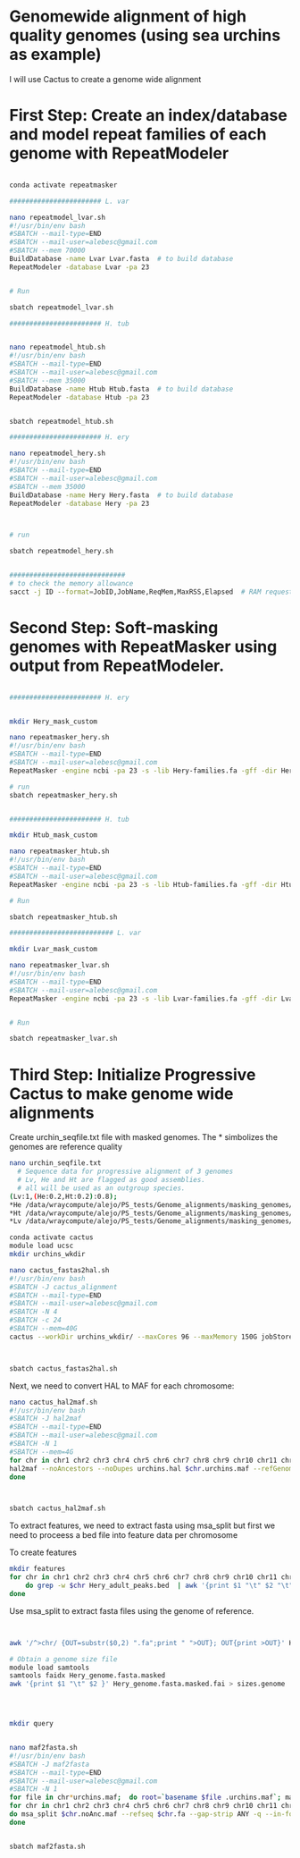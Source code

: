 # Genomewide alignment of high quality genomes (using sea urchins as example)
I will use Cactus to create a genome wide alignment


# First Step: Create an index/database and model repeat families of each genome with RepeatModeler


```bash

conda activate repeatmasker

####################### L. var

nano repeatmodel_lvar.sh
#!/usr/bin/env bash
#SBATCH --mail-type=END
#SBATCH --mail-user=alebesc@gmail.com
#SBATCH --mem 70000
BuildDatabase -name Lvar Lvar.fasta  # to build database
RepeatModeler -database Lvar -pa 23


# Run

sbatch repeatmodel_lvar.sh

####################### H. tub


nano repeatmodel_htub.sh
#!/usr/bin/env bash
#SBATCH --mail-type=END
#SBATCH --mail-user=alebesc@gmail.com
#SBATCH --mem 35000
BuildDatabase -name Htub Htub.fasta  # to build database
RepeatModeler -database Htub -pa 23


sbatch repeatmodel_htub.sh

####################### H. ery

nano repeatmodel_hery.sh 
#!/usr/bin/env bash
#SBATCH --mail-type=END
#SBATCH --mail-user=alebesc@gmail.com
#SBATCH --mem 35000
BuildDatabase -name Hery Hery.fasta  # to build database
RepeatModeler -database Hery -pa 23



# run

sbatch repeatmodel_hery.sh 


#############################
# to check the memory allowance 
sacct -j ID --format=JobID,JobName,ReqMem,MaxRSS,Elapsed  # RAM requested/used!!


```

# Second Step: Soft-masking genomes with RepeatMasker using output from RepeatModeler.

```bash

####################### H. ery


mkdir Hery_mask_custom

nano repeatmasker_hery.sh
#!/usr/bin/env bash
#SBATCH --mail-type=END
#SBATCH --mail-user=alebesc@gmail.com
RepeatMasker -engine ncbi -pa 23 -s -lib Hery-families.fa -gff -dir Hery_mask_custom -xsmall Hery.fasta

# run
sbatch repeatmasker_hery.sh


####################### H. tub

mkdir Htub_mask_custom

nano repeatmasker_htub.sh
#!/usr/bin/env bash
#SBATCH --mail-type=END
#SBATCH --mail-user=alebesc@gmail.com
RepeatMasker -engine ncbi -pa 23 -s -lib Htub-families.fa -gff -dir Htub_mask_custom -xsmall Htub.fasta

# Run

sbatch repeatmasker_htub.sh

########################## L. var

mkdir Lvar_mask_custom

nano repeatmasker_lvar.sh
#!/usr/bin/env bash
#SBATCH --mail-type=END
#SBATCH --mail-user=alebesc@gmail.com
RepeatMasker -engine ncbi -pa 23 -s -lib Lvar-families.fa -gff -dir Lvar_mask_custom -xsmall Lvar.fasta


# Run

sbatch repeatmasker_lvar.sh


```

# Third Step: Initialize Progressive Cactus to make genome wide alignments

Create urchin_seqfile.txt file with masked genomes.
The \* simbolizes the genomes are reference quality

```bash
nano urchin_seqfile.txt
  # Sequence data for progressive alignment of 3 genomes
  # Lv, He and Ht are flagged as good assemblies.
  # all will be used as an outgroup species.
(Lv:1,(He:0.2,Ht:0.2):0.8);
*He /data/wraycompute/alejo/PS_tests/Genome_alignments/masking_genomes/Hery.masked.fasta
*Ht /data/wraycompute/alejo/PS_tests/Genome_alignments/masking_genomes/Htub.masked.fasta
*Lv /data/wraycompute/alejo/PS_tests/Genome_alignments/masking_genomes/Lvar.masked.fasta


```




```bash
conda activate cactus
module load ucsc
mkdir urchins_wkdir

nano cactus_fastas2hal.sh
#!/usr/bin/env bash
#SBATCH -J cactus_alignment
#SBATCH --mail-type=END
#SBATCH --mail-user=alebesc@gmail.com
#SBATCH -N 4
#SBATCH -c 24
#SBATCH --mem=40G
cactus --workDir urchins_wkdir/ --maxCores 96 --maxMemory 150G jobStore_urchin urchin_seqfile.txt urchins.hal --binariesMode local



sbatch cactus_fastas2hal.sh

```

Next, we need to convert HAL to MAF for each chromosome:


```bash
nano cactus_hal2maf.sh
#!/usr/bin/env bash
#SBATCH -J hal2maf
#SBATCH --mail-type=END
#SBATCH --mail-user=alebesc@gmail.com
#SBATCH -N 1
#SBATCH --mem=4G
for chr in chr1 chr2 chr3 chr4 chr5 chr6 chr7 chr8 chr9 chr10 chr11 chr12 chr13 chr14 chr15 chr16 chr17 chr18 chr19 chr20 chr21 ; do
hal2maf --noAncestors --noDupes urchins.hal $chr.urchins.maf --refGenome He --refSequence $chr
done



sbatch cactus_hal2maf.sh

```


To extract features, we need to extract fasta using msa_split but first we need to proceess a bed file into feature data per chromosome

To create features

```bash
mkdir features
for chr in chr1 chr2 chr3 chr4 chr5 chr6 chr7 chr8 chr9 chr10 chr11 chr12 chr13 chr14 chr15 chr16 chr17 chr18 chr19 chr20 chr21 ; 
	do grep -w $chr Hery_adult_peaks.bed  | awk '{print $1 "\t" $2 "\t" $3 }' | sort -k1,1 -k2,2 -V >  features/$chr.feat.bed; 
done
```

Use msa_split to extract fasta files using the genome of reference.

```bash


awk '/^>chr/ {OUT=substr($0,2) ".fa";print " ">OUT}; OUT{print >OUT}' Hery_genome.fasta.masked

# Obtain a genome size file
module load samtools
samtools faidx Hery_genome.fasta.masked
awk '{print $1 "\t" $2 }' Hery_genome.fasta.masked.fai > sizes.genome




mkdir query


nano maf2fasta.sh
#!/usr/bin/env bash
#SBATCH -J maf2fasta
#SBATCH --mail-type=END
#SBATCH --mail-user=alebesc@gmail.com
#SBATCH -N 1
for file in chr*urchins.maf;  do root=`basename $file .urchins.maf`; maf_parse $file --seqs Lv,Ht,He >  $root.noAnc.maf; done
for chr in chr1 chr2 chr3 chr4 chr5 chr6 chr7 chr8 chr9 chr10 chr11 chr12 chr13 chr14 chr15 chr16 chr17 chr18 chr19 chr20 chr21;
do msa_split $chr.noAnc.maf --refseq $chr.fa --gap-strip ANY -q --in-format MAF --features features/$chr.feat.bed --for-features --out-root query/$chr;
done


sbatch maf2fasta.sh
```









